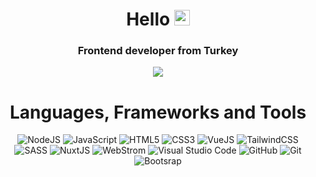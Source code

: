<div align="center">
  <h1 align="center">Hello <img src="https://media.giphy.com/media/hvRJCLFzcasrR4ia7z/giphy.gif" height="25px" width="25px"></h1>
  <h3 align="center">
    Frontend developer from Turkey
  </h3>
  <div align="center">
    <img src="https://lanyard.cnrad.dev/api/230017748242137108"
    [![Discord Presence](https://lanyard.cnrad.dev/api/230017748242137108)](https://discord.com/users/230017748242137108)
  </div>
  <div>
    <h1>
      Languages, Frameworks and Tools 
    </h1>  
  </div>
  <div>
    <img alt="NodeJS" src="https://img.shields.io/badge/node.js-%2343853D.svg?style=for-the-badge&logo=node-dot-js&logoColor=white"/>
    <img alt="JavaScript" src="https://img.shields.io/badge/javascript-%23323330.svg?style=for-the-badge&logo=javascript&logoColor=%23F7DF1E"/>
    <img alt="HTML5" src="https://img.shields.io/badge/html5-%23E34F26.svg?style=for-the-badge&logo=html5&logoColor=white"/>
    <img alt="CSS3" src="https://img.shields.io/badge/css3-%231572B6.svg?style=for-the-badge&logo=css3&logoColor=white"/>
    <img alt="VueJS" src="https://img.shields.io/badge/vue.js-%2343853D.svg?style=for-the-badge&logo=node-dot-js&logoColor=white"/>
    <img alt="TailwindCSS" src="https://img.shields.io/badge/tailwindcss-%2338B2AC.svg?style=for-the-badge&logo=tailwind-css&logoColor=white"/>
    <img alt="SASS" src="https://img.shields.io/badge/SASS-hotpink.svg?style=for-the-badge&logo=SASS&logoColor=white"/>
    <img alt="NuxtJS" src="https://img.shields.io/badge/NuxtJS-black.svg?style=for-the-badge&logo=NuxtJS&logoColor=white"/>
    <img alt="WebStrom" src="https://img.shields.io/static/v1?style=for-the-badge&message=WebStorm&color=111111&logo=WebStorm&logoColor=FFFFFF&label="/>
    <img alt="Visual Studio Code" src="https://img.shields.io/badge/VisualStudio-5C2D91.svg?style=for-the-badge&logo=visual-studio&logoColor=white"/>
    <img alt="GitHub" src="https://img.shields.io/badge/github-%23121011.svg?style=for-the-badge&logo=github&logoColor=white"/>
    <img alt="Git" src="https://img.shields.io/badge/git-%23F05033.svg?style=for-the-badge&logo=git&logoColor=white"/>
    <img alt="Bootsrap" src="https://img.shields.io/badge/Bootstrap-%231272B6.svg?style=for-the-badge&logo=bootstrap&logoColor=white"/>
  </div>
    <br>
    <br>
 </div>
